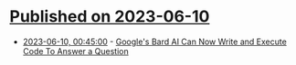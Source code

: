 # [Published on 2023-06-10](index.md)

* [2023-06-10, 00:45:00](https://developers.slashdot.org/story/23/06/09/2047241/googles-bard-ai-can-now-write-and-execute-code-to-answer-a-question?utm_source=rss1.0mainlinkanon&utm_medium=feed) - [Google's Bard AI Can Now Write and Execute Code To Answer a Question](https://developers.slashdot.org/story/23/06/09/2047241/googles-bard-ai-can-now-write-and-execute-code-to-answer-a-question?utm_source=rss1.0mainlinkanon&utm_medium=feed)
